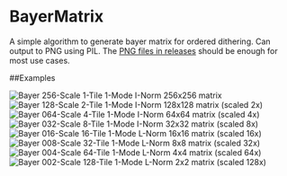 # BayerMatrix

A simple algorithm to generate bayer matrix for ordered dithering. Can output to PNG using PIL. The [PNG files in releases](https://github.com/tromero/BayerMatrix/blob/master/images/) should be enough for most use cases.

##Examples

![Bayer 256-Scale 1-Tile 1-Mode I-Norm](https://github.com/Klohger/BayerMatrix/assets/39872370/be60e4bc-7374-4ef7-9abd-9879c1ea2760) 256x256 matrix 
![Bayer 128-Scale 2-Tile 1-Mode I-Norm](https://github.com/Klohger/BayerMatrix/assets/39872370/25126268-25e6-44e3-8a85-7caad9bf20c0) 128x128 matrix (scaled 2x)
![Bayer 064-Scale 4-Tile 1-Mode I-Norm](https://github.com/Klohger/BayerMatrix/assets/39872370/7f11904c-565a-4a0a-a4fd-363f92be6848) 64x64 matrix (scaled 4x)
![Bayer 032-Scale 8-Tile 1-Mode I-Norm](https://github.com/Klohger/BayerMatrix/assets/39872370/b1c4317e-7a34-4b16-ab3c-32edf1e2c86a) 32x32 matrix (scaled 8x)
![Bayer 016-Scale 16-Tile 1-Mode L-Norm](https://github.com/Klohger/BayerMatrix/assets/39872370/b54a29de-0488-4ead-8a62-974349087701) 16x16 matrix (scaled 16x)
![Bayer 008-Scale 32-Tile 1-Mode L-Norm](https://github.com/Klohger/BayerMatrix/assets/39872370/ad7f3d6c-5e85-486d-a1e0-76c8d8f43b43) 8x8 matrix (scaled 32x)
![Bayer 004-Scale 64-Tile 1-Mode L-Norm](https://github.com/Klohger/BayerMatrix/assets/39872370/334674c6-1d33-4b64-bc5f-fc53c4734731) 4x4 matrix (scaled 64x)
![Bayer 002-Scale 128-Tile 1-Mode L-Norm](https://github.com/Klohger/BayerMatrix/assets/39872370/e9152c52-101b-44d9-b48c-2caea4301117) 2x2 matrix (scaled 128x)
